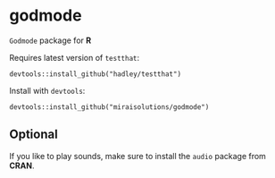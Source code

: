# godmode
`Godmode` package for **R**

Requires latest version of `testthat`:

`devtools::install_github("hadley/testthat")`

Install with `devtools`:

`devtools::install_github("miraisolutions/godmode")`

## Optional
If you like to play sounds, make sure to install the `audio` package from **CRAN**.
